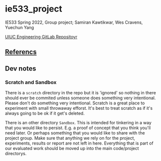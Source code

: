 # ie533_project

IE533 Spring 2022, Group project; Samiran Kawtikwar, Wes Cravens, Yuechun Yang

[UIUC Engineering GitLab Repositoyr](https://gitlab.engr.illinois.edu/wbc3/ie533_project)


## [Referencs](./References)

## Dev notes


### Scratch and Sandbox

There is a `scratch` directory in the repo but it is 'ignored' so nothing in there should ever be
commited unless someone does something very intentional.  Please don't do something very
intentional.  Scratch is a great place to experiment with small throwaway efforst.  It's best to
treat scratch as if it's always going to be ok if it get's deleted.

There is an other directory `Sandbox`.  This is intended for tinkering in a way that you would
like to persist.  E.g. a proof of concept that you think you'll need later.  Or perhaps something
that you would like to share with the project group.  Make sure that anything we rely on for the
project, experiments, results or report are not left in here.  Everything that is part of our
evaluated work should be moved up into the main code/project directorys.

